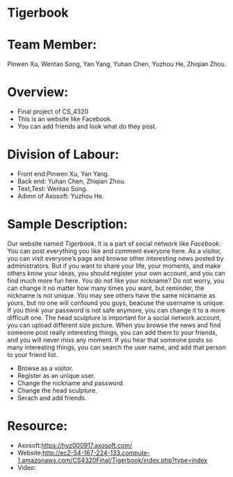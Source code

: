 # Tigerbook

# Team Member: 
Pinwen Xu, Wentao Song, Yan Yang, Yuhan Chen, Yuzhou He, Zhiqian Zhou.

# Overview:
* Final project of CS_4320
* This is an website like Facebook.
* You can add friends and look what do they post.

# Division of Labour: 
* Front end:Pinwen Xu, Yan Yang.
* Back end: Yuhan Chen, Zhiqian Zhou.
* Text,Test: Wentao Song.
* Adimn of Axosoft: Yuzhou He.

# Sample Description:                          
Our website named *Tigerbook*. It is a part of social network like *Facebook*. You can post everything you like and comment everyone here. As a visitor, you can visit everyone’s page and browse other interesting news posted by administrators. But if you want to share your life, your moments, and make others know your ideas, you should register your own account, and you can find much more fun here. You do not like your nickname? Do not worry, you can change it no matter how many times you want, but reminder, the nickname is not unique. You may see others have the same nickname as yours, but no one will confound you guys, beacuse the username is unique. If you think your password is not safe anymore, you can change it to a more difficult one. The head sculpture is important for a social network account, you can upload different size picture. When you browse the news and find someone post really interesting things, you can add them to your friends, and you will never miss any moment. If you hear that someone posts so many interesting things, you can search the user name, and add that person to your friend list. 
* Browse as a visitor.
* Register as an unique user.
* Change the nickname and password.
* Change the head sculpture.
* Serach and add friends.
# Resource:
* Axosoft:https://hyz000917.axosoft.com/
* Website:http://ec2-54-167-224-133.compute-1.amazonaws.com/CS4320Final/Tigerbook/index.php?type=index
* Video:
